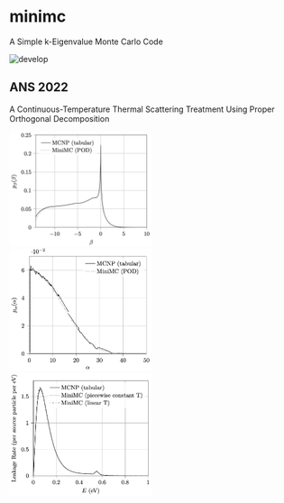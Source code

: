 # minimc
A Simple k-Eigenvalue Monte Carlo Code

![develop](https://github.com/agtumulak/minimc/actions/workflows/cmake.yml/badge.svg)

## ANS 2022
A Continuous-Temperature Thermal Scattering Treatment Using Proper Orthogonal
Decomposition

<img
src="doc/resources/broomstick_beta.png"
alt="Broomstick Problem: PDF in Beta (Dimensionless Energy Transfer)"
width="50%"/>
<img
src="doc/resources/broomstick_alpha.png"
alt="Broomstick Problem: PDF in Alpha (Dimensionless Momentum Transfer)"
width="50%"/>
<img
src="doc/resources/slab_spectrum.png"
alt="1D Slab Problem: Leakage Energy Spectra"
width="50%"/>
